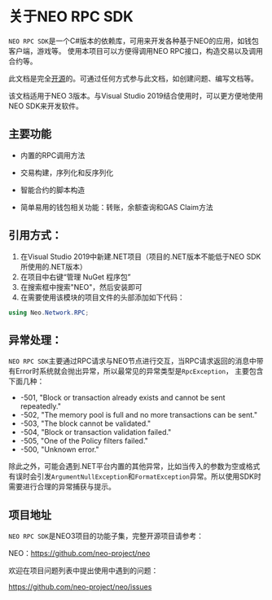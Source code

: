 # 关于NEO RPC SDK

`NEO RPC SDK`是一个C#版本的依赖库，可用来开发各种基于NEO的应用，如钱包客户端，游戏等。 使用本项目可以方便得调用NEO RPC接口，构造交易以及调用合约等。

此文档是完全[开源](https://github.com/neo-project/docs)的。可通过任何方式参与此文档，如创建问题、编写文档等。

该文档适用于NEO 3版本。与Visual Studio 2019结合使用时，可以更方便地使用NEO SDK来开发软件。 

## 主要功能

- 内置的RPC调用方法

- 交易构建，序列化和反序列化

- 智能合约的脚本构造

- 简单易用的钱包相关功能：转账，余额查询和GAS Claim方法


## 引用方式：

1. 在Visual Studio 2019中新建.NET项目（项目的.NET版本不能低于NEO SDK所使用的.NET版本）
2. 在项目中右键“管理 NuGet 程序包”
3. 在搜索框中搜索"NEO"，然后安装即可
4. 在需要使用该模块的项目文件的头部添加如下代码：

```c#
using Neo.Network.RPC;
```

## 异常处理：

`NEO RPC SDK`主要通过RPC请求与NEO节点进行交互，当RPC请求返回的消息中带有Error时系统就会抛出异常，所以最常见的异常类型是`RpcException`， 主要包含下面几种：

- -501, "Block or transaction already exists and cannot be sent repeatedly."
- -502, "The memory pool is full and no more transactions can be sent."
- -503, "The block cannot be validated."
- -504, "Block or transaction validation failed."
- -505, "One of the Policy filters failed."
- -500, "Unknown error."

除此之外，可能会遇到.NET平台内置的其他异常，比如当传入的参数为空或格式有误时会引发`ArgumentNullException`和`FormatException`异常。所以使用SDK时需要进行合理的异常捕获与提示。

## 项目地址

`NEO RPC SDK`是NEO3项目的功能子集，完整开源项目请参考：

NEO：https://github.com/neo-project/neo

欢迎在项目问题列表中提出使用中遇到的问题：

https://github.com/neo-project/neo/issues